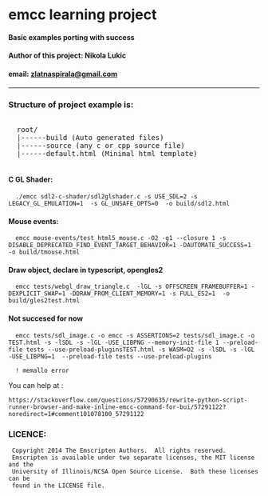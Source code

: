 
 #    emcc learning project                #
 ####   Basic examples porting with success ####
 ####  Author of this project: Nikola Lukic ####
 ####  email: zlatnaspirala@gmail.com       ####
-----------------------------------------------

### Structure of project example is: ###

<pre>

  root/
  |------build (Auto generated files)
  |------source (any c or cpp source file)
  |------default.html (Minimal html template)

</pre>

#### C GL Shader: ####

```
  ./emcc sdl2-c-shader/sdl2glshader.c -s USE_SDL=2 -s LEGACY_GL_EMULATION=1  -s GL_UNSAFE_OPTS=0  -o build/sdl2.html
```

#### Mouse events: ####
```
  emcc mouse-events/test_html5_mouse.c -O2 -g1 --closure 1 -s DISABLE_DEPRECATED_FIND_EVENT_TARGET_BEHAVIOR=1 -DAUTOMATE_SUCCESS=1  -o build/tmouse.html
```

#### Draw object, declare in typescript, opengles2 ####
```
  emcc tests/webgl_draw_triangle.c  -lGL -s OFFSCREEN_FRAMEBUFFER=1 -DEXPLICIT_SWAP=1 -DDRAW_FROM_CLIENT_MEMORY=1 -s FULL_ES2=1  -o build/gles2test.html
```

#### Not succesed for now ####

```
  emcc tests/sdl_image.c -o emcc -s ASSERTIONS=2 tests/sdl_image.c -o TEST.html -s -lSDL -s -lGL -USE_LIBPNG --memory-init-file 1 --preload-file tests --use-preload-pluginsTEST.html -s WASM=O2 -s -lSDL -s -lGL -USE_LIBPNG=1  --preload-file tests --use-preload-plugins

  ! memallo error

```

   You can help at :

    https://stackoverflow.com/questions/57290635/rewrite-python-script-runner-browser-and-make-inline-emcc-command-for-bui/57291122?noredirect=1#comment101078100_57291122


### LICENCE: ###

```
 Copyright 2014 The Emscripten Authors.  All rights reserved.
 Emscripten is available under two separate licenses, the MIT license and the
 University of Illinois/NCSA Open Source License.  Both these licenses can be
 found in the LICENSE file.
```
